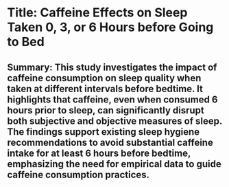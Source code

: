 # Title: Caffeine Effects on Sleep Taken 0, 3, or 6 Hours before Going to Bed

## Summary: This study investigates the impact of caffeine consumption on sleep quality when taken at different intervals before bedtime. It highlights that caffeine, even when consumed 6 hours prior to sleep, can significantly disrupt both subjective and objective measures of sleep. The findings support existing sleep hygiene recommendations to avoid substantial caffeine intake for at least 6 hours before bedtime, emphasizing the need for empirical data to guide caffeine consumption practices.